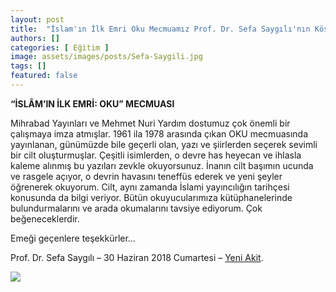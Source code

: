 ```yaml
---
layout: post
title:  "İslam'ın İlk Emri Oku Mecmuamız Prof. Dr. Sefa Saygılı'nın Köşesinde"
authors: []
categories: [ Eğitim ]
image: assets/images/posts/Sefa-Saygili.jpg
tags: []
featured: false
---
```

**“İSLÂM’IN İLK EMRİ: OKU” MECMUASI**

Mihrabad Yayınları ve Mehmet Nuri Yardım dostumuz çok önemli bir çalışmaya imza atmışlar. 1961 ila 1978 arasında çıkan OKU mecmuasında yayınlanan, günümüzde bile geçerli olan, yazı ve şiirlerden seçerek sevimli bir cilt oluşturmuşlar. Çeşitli isimlerden, o devre has heyecan ve ihlasla kaleme alınmış bu yazıları zevkle okuyorsunuz. İnanın cilt başımın ucunda ve rasgele açıyor, o devrin havasını teneffüs ederek ve yeni şeyler öğrenerek okuyorum. Cilt, aynı zamanda İslami yayıncılığın tarihçesi konusunda da bilgi veriyor. Bütün okuyucularımıza kütüphanelerinde bulundurmalarını ve arada okumalarını tavsiye ediyorum. Çok beğeneceklerdir.

Emeği geçenlere teşekkürler…

Prof. Dr. Sefa Saygılı – 30 Haziran 2018 Cumartesi –  [Yeni Akit](https://www.yeniakit.com.tr/yazarlar/sefa-saygili/erdogan-paranoyasi-24840.html).

[![](wp-content/uploads/2018/07/islamin-ilk-emri-oku.jpg)](https://www.damlayayinevi.com.tr/islam-in-ilk-emri-oku-dini-ictimai-edebivaylik-mecmua)
